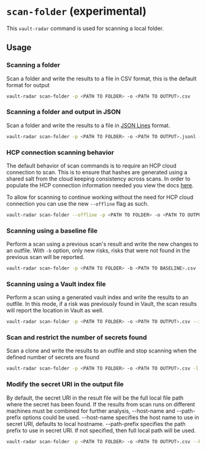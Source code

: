 # `scan-folder` (experimental)
This `vault-radar` command is used for scanning a local folder.

## Usage

### Scanning a folder

Scan a folder and write the results to a file in CSV format, this is the default format for output

```bash
vault-radar scan-folder -p <PATH TO FOLDER> -o <PATH TO OUTPUT>.csv
```

### Scanning a folder and output in JSON

Scan a folder and write the results to a file in [JSON Lines](https://jsonlines.org/) format.  

```bash
vault-radar scan-folder -p <PATH TO FOLDER> -o <PATH TO OUTPUT>.jsonl -f json
```

### HCP connection scanning behavior
The default behavior of scan commands is to require an HCP cloud connection to scan. This is to ensure that hashes are generated using a shared salt from the cloud keeping consistency across scans. In order to populate the HCP connection information needed you view the docs [here](hcp-upload.md).

To allow for scanning to continue working without the need for HCP cloud connection you can use the new `--offline` flag as such.
```bash
vault-radar scan-folder --offline -p <PATH TO FOLDER> -o <PATH TO OUTPUT>.csv
```

### Scanning using a baseline file

Perform a scan using a previous scan's result and write the new changes to an outfile.
With `-b` option, only new risks, risks that were not found in the previous scan will be reported.  

```bash
vault-radar scan-folder -p <PATH TO FOLDER> -b <PATH TO BASELINE>.csv -o <PATH TO OUTPUT>.csv
```

### Scanning using a Vault index file

Perform a scan using a generated vault index and write the results to an outfile. 
In this mode, if a risk was previously found in Vault, the scan results will report the location in Vault as well.

```bash
vault-radar scan-folder -p <PATH TO FOLDER> -o <PATH TO OUTPUT>.csv --index-file <PATH TO VAULT INDEX>.jsonl
```

### Scan and restrict the number of secrets found

Scan a clone and write the results to an outfile and stop scanning when the defined number of secrets are found

```bash
vault-radar scan-folder -p <PATH TO FOLDER> -o <PATH TO OUTPUT>.csv -l <NUM OF SECRETS>
```

### Modify the secret URI in the output file

By default, the secret URI in the result file will be the full local file path where the secret has been found.
If the results from scan runs on different machines must be combined for further analysis,
--host-name and --path-prefix options could be used.
--host-name specifies the host name to use in secret URI, defaults to local hostname.
--path-prefix specifies the path prefix to use in secret URI. If not specified, then full local path will be used.

```bash
vault-radar scan-folder -p <PATH TO FOLDER> -o <PATH TO OUTPUT>.csv --host-name <HOST NAME> --path-prefix <PATH PREFIX>
```

